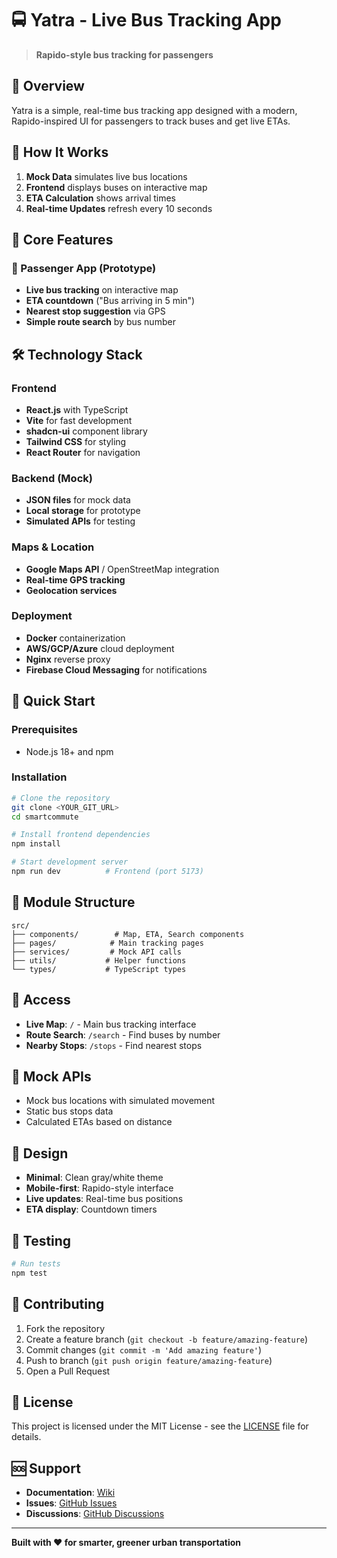 # 🚍 Yatra - Live Bus Tracking App

> **Rapido-style bus tracking for passengers**

## 🌟 Overview

Yatra is a simple, real-time bus tracking app designed with a modern, Rapido-inspired UI for passengers to track buses and get live ETAs.

## 🔄 How It Works

1. **Mock Data** simulates live bus locations
2. **Frontend** displays buses on interactive map
3. **ETA Calculation** shows arrival times
4. **Real-time Updates** refresh every 10 seconds

## 🎯 Core Features

### 🚌 Passenger App (Prototype)
- **Live bus tracking** on interactive map
- **ETA countdown** ("Bus arriving in 5 min")
- **Nearest stop suggestion** via GPS
- **Simple route search** by bus number

## 🛠️ Technology Stack

### Frontend
- **React.js** with TypeScript
- **Vite** for fast development
- **shadcn-ui** component library
- **Tailwind CSS** for styling
- **React Router** for navigation

### Backend (Mock)
- **JSON files** for mock data
- **Local storage** for prototype
- **Simulated APIs** for testing

### Maps & Location
- **Google Maps API** / OpenStreetMap integration
- **Real-time GPS tracking**
- **Geolocation services**

### Deployment
- **Docker** containerization
- **AWS/GCP/Azure** cloud deployment
- **Nginx** reverse proxy
- **Firebase Cloud Messaging** for notifications

## 🚀 Quick Start

### Prerequisites
- Node.js 18+ and npm

### Installation

```bash
# Clone the repository
git clone <YOUR_GIT_URL>
cd smartcommute

# Install frontend dependencies
npm install

# Start development server
npm run dev          # Frontend (port 5173)
```



## 🏢 Module Structure

```
src/
├── components/        # Map, ETA, Search components
├── pages/            # Main tracking pages
├── services/         # Mock API calls
├── utils/           # Helper functions
└── types/           # TypeScript types
```

## 📱 Access

- **Live Map**: `/` - Main bus tracking interface
- **Route Search**: `/search` - Find buses by number
- **Nearby Stops**: `/stops` - Find nearest stops



## 🔧 Mock APIs

- Mock bus locations with simulated movement
- Static bus stops data
- Calculated ETAs based on distance

## 🎨 Design

- **Minimal**: Clean gray/white theme
- **Mobile-first**: Rapido-style interface
- **Live updates**: Real-time bus positions
- **ETA display**: Countdown timers





## 🧪 Testing

```bash
# Run tests
npm test
```

## 🤝 Contributing

1. Fork the repository
2. Create a feature branch (`git checkout -b feature/amazing-feature`)
3. Commit changes (`git commit -m 'Add amazing feature'`)
4. Push to branch (`git push origin feature/amazing-feature`)
5. Open a Pull Request

## 📄 License

This project is licensed under the MIT License - see the [LICENSE](LICENSE) file for details.

## 🆘 Support

- **Documentation**: [Wiki](https://github.com/your-repo/wiki)
- **Issues**: [GitHub Issues](https://github.com/your-repo/issues)
- **Discussions**: [GitHub Discussions](https://github.com/your-repo/discussions)



---

**Built with ❤️ for smarter, greener urban transportation**
